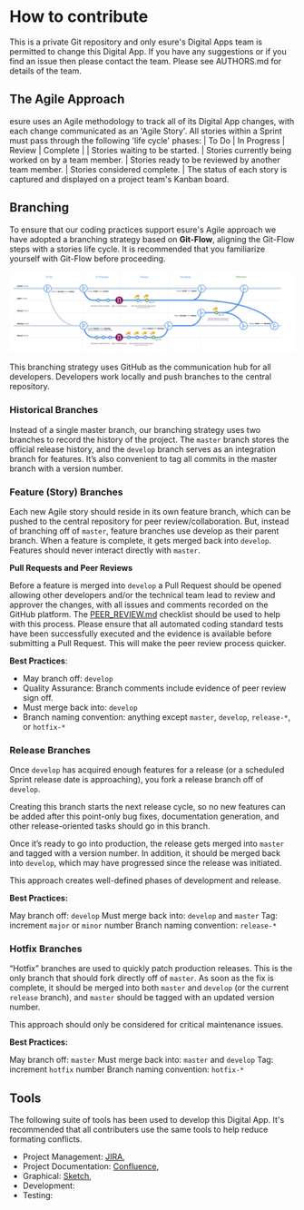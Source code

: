 # How to contribute

This is a private Git repository and only esure's Digital Apps team is permitted to change this Digital App. If you have any suggestions or if you find an issue then please contact the team. Please see AUTHORS.md for details of the team.


## The Agile Approach

esure uses an Agile methodology to track all of its Digital App changes, with each change communicated as an 'Agile Story'. All stories within a Sprint must pass through the following 'life cycle' phases:
| To Do | In Progress | Review | Complete |
| Stories waiting to be started. | Stories currently being worked on by a team member. | Stories ready to be reviewed by another team member. | Stories considered complete. |
The status of each story is captured and displayed on a project team's Kanban board.


## Branching

To ensure that our coding practices support esure's Agile approach we have adopted a branching strategy based on **Git-Flow**, aligning the Git-Flow steps with a stories life cycle. It is recommended that you familiarize yourself with Git-Flow before proceeding.

![Branching Strategy Image](/_docs/imgs/DevFlow@1x.png "Digital Apps Branching Strategy")

This branching strategy uses GitHub as the communication hub for all developers. Developers work locally and push branches to the central repository.

### Historical Branches

Instead of a single master branch, our branching strategy uses two branches to record the history of the project. The `master` branch stores the official release history, and the `develop` branch serves as an integration branch for features. It’s also convenient to tag all commits in the master branch with a version number.

### Feature (Story) Branches

Each new Agile story should reside in its own feature branch, which can be pushed to the central repository for peer review/collaboration. But, instead of branching off of `master`, feature branches use develop as their parent branch. When a feature is complete, it gets merged back into `develop`. Features should never interact directly with `master`.


**Pull Requests and Peer Reviews**

Before a feature is merged into `develop` a Pull Request should be opened allowing other developers and/or the technical team lead to review and approver the changes, with all issues and comments recorded on the GitHub platform. The [PEER_REVIEW.md](PEER_REVIEW.md) checklist should be used to help with this process.
Please ensure that all automated coding standard tests have been successfully executed and the evidence is available before submitting a Pull Request. This will make the peer review process quicker.

**Best Practices**:

* May branch off: `develop`
* Quality Assurance: Branch comments include evidence of peer review sign off.
* Must merge back into: `develop`
* Branch naming convention: anything except `master`, `develop`, `release-*`, or `hotfix-*`

### Release Branches

Once `develop` has acquired enough features for a release (or a scheduled Sprint release date is approaching), you fork a release branch off of `develop`.

Creating this branch starts the next release cycle, so no new features can be added after this point-only bug fixes, documentation generation, and other release-oriented tasks should go in this branch.

Once it’s ready to go into production, the release gets merged into `master` and tagged with a version number. In addition, it should be merged back into `develop`, which may have progressed since the release was initiated.

This approach creates well-defined phases of development and release.

**Best Practices:**

May branch off: `develop`
Must merge back into: `develop` and `master`
Tag: increment `major` or `minor` number
Branch naming convention: `release-*`

### Hotfix Branches

“Hotfix” branches are used to quickly patch production releases. This is the only branch that should fork directly off of `master`. As soon as the fix is complete, it should be merged into both `master` and `develop` (or the current `release` branch), and `master` should be tagged with an updated version number.

This approach should only be considered for critical maintenance issues.

**Best Practices:**

May branch off: `master`
Must merge back into: `master` and `develop`
Tag: increment `hotfix` number
Branch naming convention: `hotfix-*`


## Tools

The following suite of tools has been used to develop this Digital App. It's recommended that all contributers use the same tools to help reduce formating conflicts.

* Project Management: [JIRA](https://myesure.atlassian.com/), 
* Project Documentation: [Confluence](https://myesure.atlassian.com/), 
* Graphical: [Sketch](https://www.sketchapp.com),
* Development:
* Testing:


